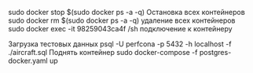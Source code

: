 sudo docker stop $(sudo docker ps -a -q) Остановка всех контейнеров  
sudo docker rm $(sudo docker ps -a -q) удаление всех контейнеров  
sudo docker exec -it 98259043ca4f /sh подключение к контейнеру 

Загрузка тестовых данных
psql -U perfcona -p 5432 -h localhost  -f ./aircraft.sql
Поднять контейнер
sudo docker-compose -f postgres-docker.yaml up

